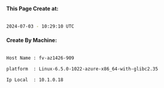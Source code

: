 
   
#### This Page Create at:

```bash

2024-07-03 - 10:29:10 UTC

```

#### Create By Machine:

```bash

Host Name : fv-az1426-909

platform  : Linux-6.5.0-1022-azure-x86_64-with-glibc2.35

Ip Local  : 10.1.0.18

```

